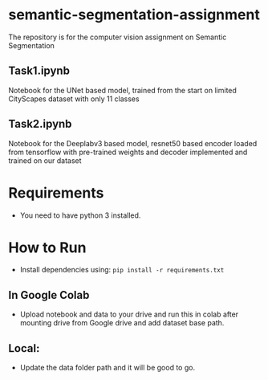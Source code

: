 # semantic-segmentation-assignment

The repository is for the computer vision assignment on Semantic Segmentation

## Task1.ipynb
Notebook for the UNet based model, trained from the start on limited CityScapes dataset with only 11 classes

## Task2.ipynb
Notebook for the Deeplabv3 based model, resnet50 based encoder loaded from tensorflow with pre-trained weights and decoder implemented and trained on our dataset

# Requirements
- You need to have python 3 installed.

# How to Run
- Install dependencies using: `pip install -r requirements.txt`

## In Google Colab
- Upload notebook and data to your drive and run this in colab after mounting drive from Google drive and add dataset base path.

## Local:
- Update the data folder path and it will be good to go.